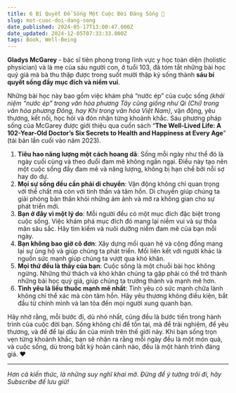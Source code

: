 ```yaml
---
title: 6 Bí Quyết Để Sống Một Cuộc Đời Đáng Sống 🥰
slug: mot-cuoc-doi-dang-song
date_published: 2024-05-17T13:00:47.000Z
date_updated: 2024-12-05T07:33:33.000Z
tags: Book, Well-Being
---
```


**Gladys McGarey** - bác sĩ tiên phong trong lĩnh vực y học toàn diện (holistic physician) và là mẹ của sáu người con, ở tuổi 103, đã tóm tắt những bài học quý giá mà bà thu thập được trong suốt mười thập kỷ sống thành **sáu bí quyết sống đầy mục đích và niềm vui**. 

Những bài học này bao gồm việc khám phá “nước ép” của cuộc sống *(khái niệm “nước ép” trong văn hóa phương Tây cũng giống như Qi (Chi) trong văn hóa phương Đông, hay Khí trong văn hóa Việt Nam)*, vận động, yêu thương, kết nối, học hỏi và đón nhận từng khoảnh khắc. Sáu phương pháp sống của McGarey được giới thiệu qua cuốn sách “**The Well-Lived Life: A 102-Year-Old Doctor’s Six Secrets to Health and Happiness at Every Age**” (tái bản lần cuối vào năm 2023).

1. **Tiêu hao năng lượng một cách hoang dã**: Sống mỗi ngày như thể đó là ngày cuối cùng và theo đuổi đam mê không ngần ngại. Điều này tạo nên một cuộc sống đầy đam mê và năng lượng, không bị hạn chế bởi nỗi sợ hay do dự.
2. **Mọi sự sống đều cần phải di chuyển**: Vận động không chỉ quan trọng với thể chất mà còn với tinh thần và tâm hồn. Di chuyển giúp chúng ta giải phóng bản thân khỏi những ám ảnh và mở ra không gian cho sự phát triển mới.
3. **Bạn ở đây vì một lý do**: Mỗi người đều có một mục đích đặc biệt trong cuộc sống. Việc khám phá mục đích đó mang lại niềm vui và sự thỏa mãn sâu sắc. Hãy tìm kiếm và nuôi dưỡng niềm đam mê của bạn mỗi ngày.
4. **Bạn không bao giờ cô đơn**: Xây dựng mối quan hệ và cộng đồng mang lại sự ủng hộ và giúp chúng ta phát triển. Mối liên kết với người khác là nguồn sức mạnh giúp chúng ta vượt qua khó khăn.
5. **Mọi thứ đều là thầy của bạn**: Cuộc sống là một chuỗi bài học không ngừng. Những thử thách và khó khăn chúng ta gặp phải có thể trở thành những bài học quý giá, giúp chúng ta trưởng thành và mạnh mẽ hơn.
6. **Tình yêu là liều thuốc mạnh mẽ nhất**: Tình yêu có sức mạnh chữa lành không chỉ thể xác mà còn tâm hồn. Hãy yêu thương không điều kiện, bắt đầu từ chính mình và lan tỏa đến mọi người xung quanh bạn.

Hãy nhớ rằng, mỗi bước đi, dù nhỏ nhất, cũng đều là bước tiến trong hành trình của cuộc đời bạn. Sống không chỉ để tồn tại, mà để trải nghiệm, để yêu thương, và để để lại dấu ấn của mình trên thế giới này. Khi bạn sống trọn vẹn từng khoảnh khắc, bạn sẽ nhận ra rằng mỗi ngày đều là một món quà, và cuộc sống, dù trong bất kỳ hoàn cảnh nào, đều là một hành trình đáng giá. ❤

---

*Hơn cả kiến thức, là những suy nghĩ khai mở. Đừng để ý tưởng trôi đi, hãy Subscribe để lưu giữ!*
